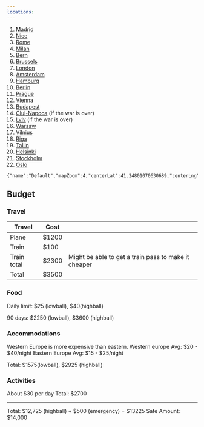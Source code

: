 ```yaml
---
locations:
---
```

1. [Madrid](geo:40.4167047,-3.7035825)
2. [Nice](geo:43.7009358,7.2683912)
4. [Rome](geo:41.8933203,12.4829321)
3. [Milan](geo:45.4641943,9.1896346)
5. [Bern](geo:46.8382351,7.6004502)
6. [Brussels](geo:50.8465573,4.351697)
7. [London](geo:51.5074456,-0.1277653)
8. [Amsterdam](geo:52.3730796,4.8924534)
9. [Hamburg](geo:53.550341,10.000654)
10. [Berlin](geo:52.5108638,13.3989421)
11. [Prague](geo:50.0596288,14.446459273258009)
12. [Vienna](geo:48.2083537,16.3725042)
13. [Budapest](geo:47.4978789,19.0402383)
14. [Cluj-Napoca](geo:46.769379,23.5899542) (if the war is over)
15. [Lviv](geo:49.841952,24.0315921) (if the war is over)
16. [Warsaw](geo:52.2337172,21.071432235636493)
17. [Vilnius](geo:54.6870458,25.2829111)
18. [Riga](geo:56.9493977,24.1051846)
19. [Tallin](geo:59.4372155,24.7453688)
20. [Helsinki](geo:60.1674881,24.9427473)
21. [Stockholm](geo:59.3251172,18.0710935)
22. [Oslo](geo:59.9133301,10.7389701)


```mapview
{"name":"Default","mapZoom":4,"centerLat":41.24801070630689,"centerLng":4.108519223080185,"query":"","chosenMapSource":0,"showLinks":false,"linkColor":"red"}
```

## Budget
### Travel

| Travel      | Cost  |                                                      |
| ----------- | ----- | ---------------------------------------------------- |
| Plane       | $1200 |                                                      |
| Train       | $100  |                                                      |
| Train total | $2300 | Might be able to get a train pass to make it cheaper |
| Total       | $3500 |                                                      |

### Food
Daily limit: $25 (lowball), $40(highball)

90 days: $2250 (lowball), $3600 (highball)

### Accommodations 
Western Europe is more expensive than eastern.
Western europe Avg: $20 - $40/night
Eastern Europe Avg: $15 - $25/night

Total: $1575(lowball), $2925 (highball)

### Activities
About $30 per day
Total: $2700

---
Total: $12,725 (highball) + $500 (emergency) = $13225
Safe Amount: $14,000